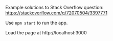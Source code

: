 Example solutions to Stack Overflow question: https://stackoverflow.com/q/72070504/3397771

Use `npm start` to run the app.

Load the page at http://localhost:3000
